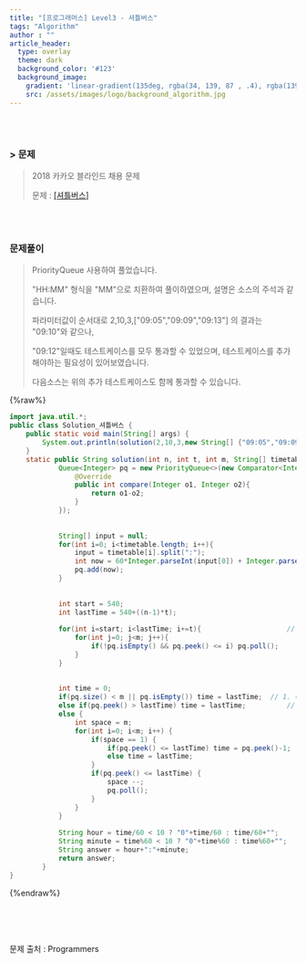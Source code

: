 ```yaml
---
title: "[프로그래머스] Level3 - 셔틀버스"
tags: "Algorithm"
author : ""
article_header:
  type: overlay
  theme: dark
  background_color: '#123'
  background_image:
    gradient: 'linear-gradient(135deg, rgba(34, 139, 87 , .4), rgba(139, 34, 139, .4))'
    src: /assets/images/logo/background_algorithm.jpg
---
```






###### <br/>

### > 문제

> 2018 카카오 블라인드 채용 문제
>
> 문제 : [[셔틀버스]](https://programmers.co.kr/learn/courses/30/lessons/17678)

<br>

<br>



### 문제풀이

> PriorityQueue 사용하여 풀었습니다.
>
> "HH:MM" 형식을 "MM"으로 치환하여 풀이하였으며, 설명은 소스의 주석과 같습니다.
>
> 파라미터값이 순서대로 2,10,3,["09:05","09:09","09:13"] 의 결과는 "09:10"와 같으나,
>
> "09:12"일때도 테스트케이스를 모두 통과할 수 있었으며, 테스트케이스를 추가해야하는 필요성이 있어보였습니다.
>
> 다음소스는 위의 추가 테스트케이스도 함께 통과할 수 있습니다.

{%raw%}

```java
import java.util.*;
public class Solution_셔틀버스 {
	public static void main(String[] args) {
		System.out.println(solution(2,10,3,new String[] {"09:05","09:09","09:13"}));
	}
	static public String solution(int n, int t, int m, String[] timetable) {
	        Queue<Integer> pq = new PriorityQueue<>(new Comparator<Integer>(){
	            @Override
	            public int compare(Integer o1, Integer o2){
	                return o1-o2;
	            }
	        });
	        
	        
	        String[] input = null;
	        for(int i=0; i<timetable.length; i++){
	            input = timetable[i].split(":");
	            int now = 60*Integer.parseInt(input[0]) + Integer.parseInt(input[1]);	// 시간:분 => 분으로 치환
	            pq.add(now);															// 짧은 시간 오름차순으로 저장
	        }
	        
	        
	        int start = 540;															// 9시 => 540분 치환
	        int lastTime = 540+((n-1)*t);									// 마지막 셔틀버스 도착 시간
	        
	        for(int i=start; i<lastTime; i+=t){						// 마지막 이전까지 셔틀버스로 
	            for(int j=0; j<m; j++){										// 출발할 수 있는 크루 삭제
	                if(!pq.isEmpty() && pq.peek() <= i) pq.poll();
	            }
	        }
	        
	        
	        int time = 0;
	        if(pq.size() < m || pq.isEmpty()) time = lastTime;	// 1. 마지막 셔틀버스에 자리가 비었거나, 크루가 없을 때
	        else if(pq.peek() > lastTime) time = lastTime;			// 2. 도착시간이 마지막 셔틀버스 도착시간보다 늦을 때
	        else {																		// 이때, 남은 크루인원은 정원보다 같거나 많다
	        	int space = m;													// 3. 크루와 도착시간 경쟁해야 할 때 
	        	for(int i=0; i<m; i++) {
	        		if(space == 1) {
	        			if(pq.peek() <= lastTime) time = pq.peek()-1;
	        			else time = lastTime;
	        		}
		        	if(pq.peek() <= lastTime) {
		        		space --;
		        		pq.poll();
		        	}
		        }
	        }
	        
	        String hour = time/60 < 10 ? "0"+time/60 : time/60+"";
	        String minute = time%60 < 10 ? "0"+time%60 : time%60+"";
	        String answer = hour+":"+minute;
	        return answer;
	    }
}

```

{%endraw%}

<br/>

<br/>

<br/>

문제 출처 : Programmers

<br/>

<br/>

<br/>